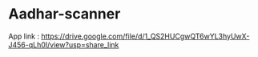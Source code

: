 # Aadhar-scanner
App link :
https://drive.google.com/file/d/1_QS2HUCgwQT6wYL3hyUwX-J456-qLh0I/view?usp=share_link
